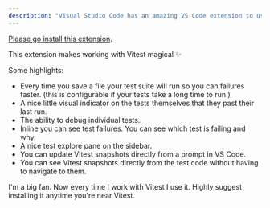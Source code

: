 ```yaml
---
description: "Visual Studio Code has an amazing VS Code extension to use with Vitest. It makes working Vitest a wonderful experience."
---
```


[Please go install this extension][vitest-vscode].

This extension makes working with Vitest magical ✨

Some highlights:

- Every time you save a file your test suite will run so you can failures faster. (this is configurable if your tests take a long time to run.)
- A nice little visual indicator on the tests themselves that they past their last run.
- The ability to debug individual tests.
- Inline you can see test failures. You can see which test is failing and why.
- A nice test explore pane on the sidebar.
- You can update Vitest snapshots directly from a prompt in VS Code.
- You can see Vitest snapshots directly from the test code without having to navigate to them.

I'm a big fan. Now every time I work with Vitest I use it. Highly suggest installing it anytime you're near Vitest.

[vitest-vscode]: https://marketplace.visualstudio.com/items?itemName=ZixuanChen.vitest-explorer